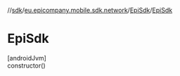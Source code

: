 //[sdk](../../../index.md)/[eu.epicompany.mobile.sdk.network](../index.md)/[EpiSdk](index.md)/[EpiSdk](-epi-sdk.md)

# EpiSdk

[androidJvm]\
constructor()
